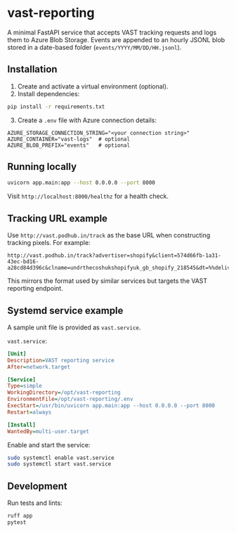 # vast-reporting

A minimal FastAPI service that accepts VAST tracking requests and logs them to Azure Blob Storage. Events are appended to an hourly JSONL blob stored in a date-based folder (`events/YYYY/MM/DD/HH.jsonl`).

## Installation

1. Create and activate a virtual environment (optional).
2. Install dependencies:

```bash
pip install -r requirements.txt
```

3. Create a `.env` file with Azure connection details:

```env
AZURE_STORAGE_CONNECTION_STRING="<your connection string>"
AZURE_CONTAINER="vast-logs"  # optional
AZURE_BLOB_PREFIX="events"   # optional
```

## Running locally

```bash
uvicorn app.main:app --host 0.0.0.0 --port 8000
```

Visit `http://localhost:8000/healthz` for a health check.

## Tracking URL example

Use `http://vast.podhub.in/track` as the base URL when constructing tracking pixels. For example:

```
http://vast.podhub.in/track?advertiser=shopify&client=574d66fb-1a31-43ec-bd16-a28cd84d396c&clname=undrthecoshukshopifyuk_gb_shopify_218545&dt=%%delivery_time%%&eid=%%episodeid%%&event_type=imp&ip=%%ip%%&ord=%%cachebuster%%&pid=%%podcastid%%&plt=megaphone&pub=voiceworkssportslimited&ua=%%ua%%&v=1
```

This mirrors the format used by similar services but targets the VAST reporting endpoint.

## Systemd service example

A sample unit file is provided as `vast.service`.

`vast.service`:

```ini
[Unit]
Description=VAST reporting service
After=network.target

[Service]
Type=simple
WorkingDirectory=/opt/vast-reporting
EnvironmentFile=/opt/vast-reporting/.env
ExecStart=/usr/bin/uvicorn app.main:app --host 0.0.0.0 --port 8000
Restart=always

[Install]
WantedBy=multi-user.target
```

Enable and start the service:

```bash
sudo systemctl enable vast.service
sudo systemctl start vast.service
```

## Development

Run tests and lints:

```bash
ruff app
pytest
```
